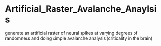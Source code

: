 # Artificial_Raster_Avalanche_Anaylsis
generate an artificial raster of neural spikes at varying degrees of randomness and doing simple avalanche analysis (criticality in the brain)
